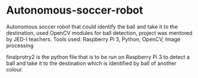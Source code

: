 # Autonomous-soccer-robot
Autonomous soccer robot that could identify the ball and take it to the destination, used OpenCV modules for ball detection, project was mentored by JED-I teachers. Tools used: Raspberry Pi 3, Python, OpenCV, Image processing 

finalprotry2 is the python file that is to be run on Raspberry Pi 3 to detect a ball and take it to the destination which is identified by ball of another colour.
